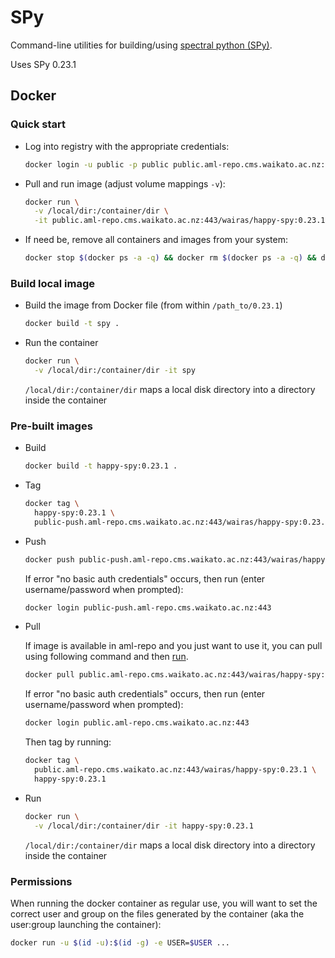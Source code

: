 # SPy

Command-line utilities for building/using [spectral python (SPy)](http://www.spectralpython.net/). 

Uses SPy 0.23.1


## Docker

### Quick start

* Log into registry with the appropriate credentials:

  ```bash
  docker login -u public -p public public.aml-repo.cms.waikato.ac.nz:443 
  ```

* Pull and run image (adjust volume mappings `-v`):

  ```bash
  docker run \
    -v /local/dir:/container/dir \
    -it public.aml-repo.cms.waikato.ac.nz:443/wairas/happy-spy:0.23.1
  ```

* If need be, remove all containers and images from your system:

  ```bash
  docker stop $(docker ps -a -q) && docker rm $(docker ps -a -q) && docker system prune -a
  ```

### Build local image

* Build the image from Docker file (from within `/path_to/0.23.1`)

  ```bash
  docker build -t spy .
  ```
  
* Run the container

  ```bash
  docker run \
    -v /local/dir:/container/dir -it spy
  ```
  `/local/dir:/container/dir` maps a local disk directory into a directory inside the container

### Pre-built images

* Build

  ```bash
  docker build -t happy-spy:0.23.1 .
  ```
  
* Tag

  ```bash
  docker tag \
    happy-spy:0.23.1 \
    public-push.aml-repo.cms.waikato.ac.nz:443/wairas/happy-spy:0.23.1
  ```
  
* Push

  ```bash
  docker push public-push.aml-repo.cms.waikato.ac.nz:443/wairas/happy-spy:0.23.1
  ```
  If error "no basic auth credentials" occurs, then run (enter username/password when prompted):
  
  ```bash
  docker login public-push.aml-repo.cms.waikato.ac.nz:443
  ```
  
* Pull

  If image is available in aml-repo and you just want to use it, you can pull using following command and then [run](#run).

  ```bash
  docker pull public.aml-repo.cms.waikato.ac.nz:443/wairas/happy-spy:0.23.1
  ```
  If error "no basic auth credentials" occurs, then run (enter username/password when prompted):
  
  ```bash
  docker login public.aml-repo.cms.waikato.ac.nz:443
  ```
  Then tag by running:
  
  ```bash
  docker tag \
    public.aml-repo.cms.waikato.ac.nz:443/wairas/happy-spy:0.23.1 \
    happy-spy:0.23.1
  ```
  
* <a name="run">Run</a>

  ```bash
  docker run \
    -v /local/dir:/container/dir -it happy-spy:0.23.1
  ```
  `/local/dir:/container/dir` maps a local disk directory into a directory inside the container


### Permissions

When running the docker container as regular use, you will want to set the correct
user and group on the files generated by the container (aka the user:group launching
the container):

```bash
docker run -u $(id -u):$(id -g) -e USER=$USER ...
```
